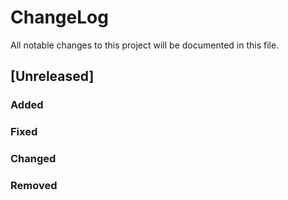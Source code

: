 # ChangeLog

All notable changes to this project will be documented in this file.

## \[Unreleased\]

### Added

### Fixed

### Changed

### Removed

